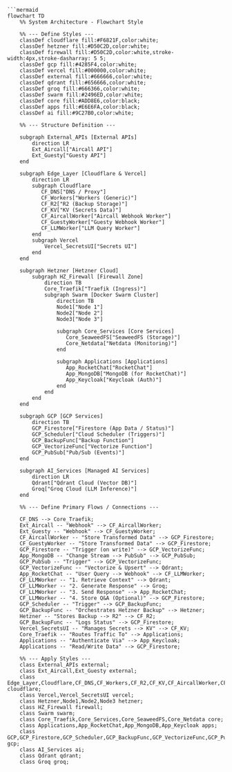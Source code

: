 ```mermaid
```mermaid
flowchart TD
    %% System Architecture - Flowchart Style

    %% --- Define Styles ---
    classDef cloudflare fill:#F6821F,color:white;
    classDef hetzner fill:#D50C2D,color:white;
    classDef firewall fill:#D50C2D,color:white,stroke-width:4px,stroke-dasharray: 5 5;
    classDef gcp fill:#4285F4,color:white;
    classDef vercel fill:#000000,color:white;
    classDef external fill:#666666,color:white;
    classDef qdrant fill:#656666,color:white;
    classDef groq fill:#666366,color:white;
    classDef swarm fill:#2496ED,color:white;
    classDef core fill:#ADD8E6,color:black;
    classDef apps fill:#E6E6FA,color:black;
    classDef ai fill:#9C27B0,color:white;

    %% --- Structure Definition ---

    subgraph External_APIs [External APIs]
        direction LR
        Ext_Aircall["Aircall API"]
        Ext_Guesty["Guesty API"]
    end

    subgraph Edge_Layer [Cloudflare & Vercel]
        direction LR
        subgraph Cloudflare
           CF_DNS["DNS / Proxy"]
           CF_Workers["Workers (Generic)"]
           CF_R2["R2 (Backup Storage)"]
           CF_KV["KV (Secrets Data)"]
           CF_AircallWorker["Aircall Webhook Worker"]
           CF_GuestyWorker["Guesty Webhook Worker"]
           CF_LLMWorker["LLM Query Worker"]
        end
        subgraph Vercel
            Vercel_SecretsUI["Secrets UI"]
        end
    end

    subgraph Hetzner [Hetzner Cloud]
        subgraph HZ_Firewall [Firewall Zone]
            direction TB
            Core_Traefik["Traefik (Ingress)"]
            subgraph Swarm [Docker Swarm Cluster]
                direction TB
                Node1["Node 1"]
                Node2["Node 2"]
                Node3["Node 3"]

                subgraph Core_Services [Core Services]
                   Core_SeaweedFS["SeaweedFS (Storage)"]
                   Core_Netdata["Netdata (Monitoring)"]
                end

                subgraph Applications [Applications]
                   App_RocketChat["RocketChat"]
                   App_MongoDB["MongoDB (for RocketChat)"]
                   App_Keycloak["Keycloak (Auth)"]
                end
            end
        end
    end

    subgraph GCP [GCP Services]
        direction TB
        GCP_Firestore["Firestore (App Data / Status)"]
        GCP_Scheduler["Cloud Scheduler (Triggers)"]
        GCP_BackupFunc["Backup Function"]
        GCP_VectorizeFunc["Vectorize Function"]
        GCP_PubSub["Pub/Sub (Events)"]
    end

    subgraph AI_Services [Managed AI Services]
        direction LR
        Qdrant["Qdrant Cloud (Vector DB)"]
        Groq["Groq Cloud (LLM Inference)"]
    end

    %% --- Define Primary Flows / Connections ---

    CF_DNS --> Core_Traefik;
    Ext_Aircall -- "Webhook" --> CF_AircallWorker;
    Ext_Guesty -- "Webhook" --> CF_GuestyWorker;
    CF_AircallWorker -- "Store Transformed Data" --> GCP_Firestore;
    CF_GuestyWorker -- "Store Transformed Data" --> GCP_Firestore;
    GCP_Firestore -- "Trigger (on write)" --> GCP_VectorizeFunc;
    App_MongoDB -- "Change Stream --> PubSub" --> GCP_PubSub;
    GCP_PubSub -- "Trigger" --> GCP_VectorizeFunc;
    GCP_VectorizeFunc -- "Vectorize & Upsert" --> Qdrant;
    App_RocketChat -- "User Query --> Webhook" --> CF_LLMWorker;
    CF_LLMWorker -- "1. Retrieve Context" --> Qdrant;
    CF_LLMWorker -- "2. Generate Response" --> Groq;
    CF_LLMWorker -- "3. Send Response" --> App_RocketChat;
    CF_LLMWorker -- "4. Store Q&A (Optional)" --> GCP_Firestore;
    GCP_Scheduler -- "Trigger" --> GCP_BackupFunc;
    GCP_BackupFunc -- "Orchestrates Hetzner Backup" --> Hetzner;
    Hetzner -- "Stores Backup --> R2" --> CF_R2;
    GCP_BackupFunc -- "Logs Status" --> GCP_Firestore;
    Vercel_SecretsUI -- "Manages Secrets --> KV" --> CF_KV;
    Core_Traefik -- "Routes Traffic To" --> Applications;
    Applications -- "Authenticate Via" --> App_Keycloak;
    Applications -- "Read/Write Data" --> GCP_Firestore;

    %% --- Apply Styles ---
    class External_APIs external;
    class Ext_Aircall,Ext_Guesty external;
    class Edge_Layer,Cloudflare,CF_DNS,CF_Workers,CF_R2,CF_KV,CF_AircallWorker,CF_GuestyWorker,CF_LLMWorker cloudflare;
    class Vercel,Vercel_SecretsUI vercel;
    class Hetzner,Node1,Node2,Node3 hetzner;
    class HZ_Firewall firewall;
    class Swarm swarm;
    class Core_Traefik,Core_Services,Core_SeaweedFS,Core_Netdata core;
    class Applications,App_RocketChat,App_MongoDB,App_Keycloak apps;
    class GCP,GCP_Firestore,GCP_Scheduler,GCP_BackupFunc,GCP_VectorizeFunc,GCP_PubSub gcp;
    class AI_Services ai;
    class Qdrant qdrant;
    class Groq groq;
```